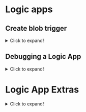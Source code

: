 # Logic apps

## Create blob trigger

<details>
<summary>
Click to expand!
</summary>

 * Open Azure portal (https://portal.azure.com)
 * Create a new LogicApp
 
 ![New logic app](screenshots/new-logic-app.png?raw=true)

* Fill out the details:
  - choose a relevant name for the Logic APp
  - use your own resource group name
  - click `Create`

![New logic app details](screenshots/new-logic-app-details.png?raw=true)

* When you see a popup `Deployment succeeded`, click `Go to resource` button
* Go to `Logic app designer` in the main menu of the Logic App

![New logic app blade](screenshots/logic-app-blade.png?raw=true)

* Scroll down and select `Blank Logic App` template

![](screenshots/templates.png?raw=true)

* Define a trigger
  - In the search, type `blob`
  - Select the `When a blob is added or modified` trigger

![](screenshots/blob-trigger.png?raw=true)

* Configure the trigger as following
  - Select your container with gifts in `Container` field
  - Set the `Number of blobs to return from trigger` to `1`
  - You may want to change the interval value to e.g. `15 seconds` to speed up the diagnostics process (optional)
  - If you cannot find your storage account or your container, click `Change connection` at the bottom of trigger configuration
![](screenshots/trigger-config.png?raw=true)

* Click `+ New step` and search for `SAS`
  - Note that `SAS` in Azure Storage Account stands for Shared Access Signature see (https://docs.microsoft.com/en-us/azure/storage/common/storage-sas-overview for details) 

![](screenshots/new-step.png?raw=true)
![](screenshots/find-sas.png?raw=true)

* Create the action and configure it as follows:
  - Click on the text field next to `Blob path`
  - A popup opens with a list of outputs from other triggers and actions
  - Select `List of Files Path`. This is a full path Note that the name might be misleading as we chose just a single file to be returned.
  - Keep the `Permissions` value as `Read`

![](screenshots/sas-blob-path.png?raw=true)

* Create yet another step: 
  - Click `+ New step`
  - Type `slack`
  - In the bottom actions panel select `Post message` action

  ![](screenshots/new-slack.png?raw=true)

  - Authorize slack to use your account
  - Pick the `gifts` channel
  - Click on the text field next to `Message Text` and select `Web Url` from the popup

  ![](screenshots/slack-config.png?raw=true)

 </details>
  
## Debugging a Logic App

<details>
<summary>
Click to expand!
</summary>

* Click on `Save` and `Run`

![](screenshots/waiting.png?raw=true)

* In a new browser window, open Azure Portal again
* Navigate to the storage account with your gifts
* Open `Storage explorer`

![](screenshots/storage-explorer.png?raw=true)

* Select the proper blob container and click `Upload`

![](screenshots/storage-explorer-upload.png?raw=true)

* Select an image file to be uploaded to the storage and click `Upload`
* Switch to the Logic App tab in your browser and wait until you see a result
  - Each successfully executed trigger or action is now marked with a green/red icon.

![](screenshots/app-run.png?raw=true)


* You may further dig into each element inputs/outputs by clicking on the header

![](screenshots/run-details.png?raw=true)

* You should also be able to see your gift on the slack channel:

![](screenshots/slack-result.png?raw=true)

* You may modify the `Slack` action parameters to format the message better (e.g. enable `Post As User`)

</details>

# Logic App Extras

<details>
<summary>
Click to expand!
</summary>

## Introduction

Use Cognitive Services to find the most related tags and post it as a hashtags in Logic App.

All steps for our extra part, we will do before sending image to the Slack.

## Get Cognitive services url and key

<details>
<summary>
Click to expand!
</summary>

Go to your Resource group and click on already created Cognitive Services. 

Then get url from **Overview** -> **Endpoint**.

![](screenshots/get-url.png?raw=true)

To get a key go to **Keys** and copy **Key 1**.

![](screenshots/get-key.png?raw=true)

</details>

## Add Computer Vision Tag block in existing Logic App

<details>
<summary>
Click to expand!
</summary>

We will start with adding new block in the Logic App. New step should be added before the step to publish gift to the social media.

Choose **Computer Vision API** action and select **Tag Image**:

![](screenshots/select-tag-image.png?raw=true)

Add information about your Cognitive Services:

![](screenshots/add-computer-vision.png?raw=true)

After filling the Cognitive Servies, select **Image Url** in **Image Source**. Also in **Add new parameter** input, select **Image URL**:

![](screenshots/select-image-url.png?raw=true)

then select **Web-url** from dynamic content:

![](screenshots/image-url-web-url.png?raw=true)

</details>

## Add tags to the string variable

<details>
<summary>
Click to expand!
</summary>

After all of that we need to add two steps to our Logic App:
- Initialize variable
- Select names from tag list
- Join names with # to create hashtags
- Append hashtags to variable created before

Add **Initialize variable** from Variables  as one below:

![](screenshots/initialize-variable.png?raw=true)

After this step, add new step called **Select** from Data Operations connector:

![](screenshots/add-select.png?raw=true)

To select the collection fromt which we will select values, in **From** input select "tags", and in **Map** input choose "Tag Name"

![](screenshots/select-tags.png?raw=true)

![](screenshots/select-tag-names.png?raw=true)

Now, it is a time to join all names to create hashtags. Add new step and search for **Join** from Data Operations connector:

![](screenshots/add-join.png?raw=true)

In the **From** input choose Select Output and in **Join with** put ` #`:

![](screenshots/join.png?raw=true)

Last part is to appennd hastags to Choose **Append to string variable** action from Variables connector. 

![](screenshots/append-to-string-variable.png?raw=true)

Then choose variable which you have initialize before. In the **Value** put Expression: `concat('#', item()?['name'])` 

![](screenshots/append-to-string-variable-2.png?raw=true)

</details>

## Connect variable with "Post message" step

<details>
<summary>
Click to expand!
</summary>

Then connect this value in slack message you will send. In the **Message Text** the reference to your variable:

![](screenshots/post-message-with-hashtags.png?raw=true)

</details>

</details>
